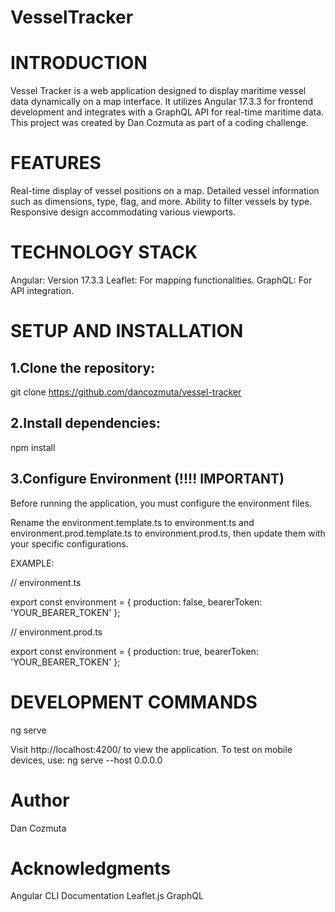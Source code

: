 # VesselTracker

# INTRODUCTION
Vessel Tracker is a web application designed to display maritime vessel data dynamically on a map interface. It utilizes Angular 17.3.3 for frontend development and integrates with a GraphQL API for real-time maritime data. This project was created by Dan Cozmuta as part of a coding challenge.

# FEATURES 
Real-time display of vessel positions on a map.
Detailed vessel information such as dimensions, type, flag, and more.
Ability to filter vessels by type.
Responsive design accommodating various viewports.

# TECHNOLOGY STACK
Angular: Version 17.3.3
Leaflet: For mapping functionalities.
GraphQL: For API integration.

# SETUP AND INSTALLATION

## 1.Clone the repository:
git clone https://github.com/dancozmuta/vessel-tracker

## 2.Install dependencies:
npm install

## 3.Configure Environment (!!!! IMPORTANT)

Before running the application, you must configure the environment files. 

Rename the environment.template.ts to environment.ts and environment.prod.template.ts to environment.prod.ts, then update them with your specific configurations.

EXAMPLE: 

// environment.ts

export const environment = {
  production: false,
  bearerToken: 'YOUR_BEARER_TOKEN'
};

// environment.prod.ts

export const environment = {
  production: true,
  bearerToken: 'YOUR_BEARER_TOKEN'
};

# DEVELOPMENT COMMANDS
ng serve

Visit http://localhost:4200/ to view the application. To test on mobile devices, use:
ng serve --host 0.0.0.0

# Author
Dan Cozmuta

# Acknowledgments
Angular CLI Documentation
Leaflet.js
GraphQL

